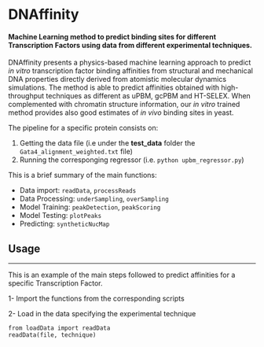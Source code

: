# DNAffinity

#### Machine Learning method to predict binding sites for different Transcription Factors using data from different experimental techniques.

DNAffinity presents a physics-based machine learning approach to predict *in vitro* transcription factor binding affinities from structural and mechanical DNA properties directly derived from atomistic molecular dynamics simulations. The method is able to predict affinities obtained with high-throughput techniques as different as uPBM, gcPBM and HT-SELEX. When complemented with chromatin structure information, our *in vitro* trained method provides also good estimates of *in vivo* binding sites in yeast.


The pipeline for a specific protein consists on:

1. Getting the data file (i.e under the **test_data** folder the `Gata4_alignment_weighted.txt` file) 
2. Running the corresponging regressor (i.e. `python upbm_regressor.py`)

This is a brief summary of the main functions:

* Data import: `readData`, `processReads`
* Data Processing: `underSampling`, `overSampling`
* Model Training: `peakDetection`, `peakScoring`
* Model Testing: `plotPeaks`
* Predicting: `syntheticNucMap`

## Usage
---------------

This is an example of the main steps followed to predict affinities for a specific Transcription Factor.

1- Import the functions from the corresponding scripts

2- Load in the data specifying the experimental technique
&nbsp;

    from loadData import readData
    readData(file, technique)

